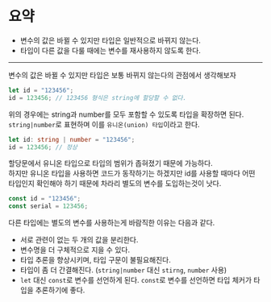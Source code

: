 # 요약

- 변수의 값은 바뀔 수 있지만 타입은 일반적으로 바뀌지 않는다.
- 타입이 다른 값을 다룰 때에는 변수를 재사용하지 않도록 한다.

---

변수의 값은 바뀔 수 있지만 타입은 보통 바뀌지 않는다의 관점에서 생각해보자

```typescript
let id = "123456";
id = 123456; // 123456 형식은 string에 할당할 수 없다.
```

위의 경우에는 string과 number를 모두 포함할 수 있도록 타입을 확장하면 된다.
`string|number`로 표현하며 이를 `유니온(union) 타입`이라고 한다.

```typescript
let id: string | number = "123456";
id = 123456; // 정상
```

할당문에서 유니온 타입으로 타입의 범위가 좁혀졌기 때문에 가능하다.<br>
하지만 유니온 타입을 사용하면 코드가 동작하기는 하겠지만 id를 사용할 때마다 어떤 타입인지 확인해야 하기 때문에 차라리 별도의 변수를 도입하는것이 낫다.

```typescript
const id = "123456";
const serial = 123456;
```

다른 타입에는 별도의 변수를 사용하는게 바람직한 이유는 다음과 같다.

- 서로 관련이 없는 두 개의 값을 분리한다.
- 변수명을 더 구체적으로 지을 수 있다.
- 타입 추론을 향상시키며, 타입 구문이 불필요해진다.
- 타입이 좀 더 간결해진다. (`string|number` 대신 `stirng`, `number` 사용)
- `let` 대신 `const`로 변수를 선언하게 된다. `const`로 변수를 선언하면 타입 체커가 타입을 추론하기에 좋다.
